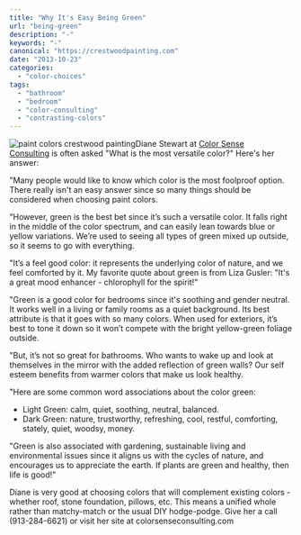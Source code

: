 ```yaml
---
title: "Why It's Easy Being Green"
url: "being-green"
description: "-"
keywords: "-"
canonical: "https://crestwoodpainting.com"
date: "2013-10-23"
categories:
  - "color-choices"
tags:
  - "bathroom"
  - "bedroom"
  - "color-consulting"
  - "contrasting-colors"
---
```


![paint colors crestwood painting](/images/bath-color.webp)Diane Stewart at [Color Sense Consulting](/being-green/) is often asked "What is the most versatile color?" Here's her answer:

"Many people would like to know which color is the most foolproof option. There really isn't an easy answer since so many things should be considered when choosing paint colors.

"However, green is the best bet since it’s such a versatile color. It falls right in the middle of the color spectrum, and can easily lean towards blue or yellow variations. We’re used to seeing all types of green mixed up outside, so it seems to go with everything.

"It’s a feel good color: it represents the underlying color of nature, and we feel comforted by it. My favorite quote about green is from Liza Gusler: "It's a great mood enhancer - chlorophyll for the spirit!"

"Green is a good color for bedrooms since it's soothing and gender neutral. It works well in a living or family rooms as a quiet background. Its best attribute is that it goes with so many colors. When used for exteriors, it’s best to tone it down so it won’t compete with the bright yellow-green foliage outside.

"But, it’s not so great for bathrooms. Who wants to wake up and look at themselves in the mirror with the added reflection of green walls? Our self esteem benefits from warmer colors that make us look healthy.

"Here are some common word associations about the color green:

- Light Green: calm, quiet, soothing, neutral, balanced.
- Dark Green: nature, trustworthy, refreshing, cool, restful, comforting, stately, quiet, woodsy, money.

"Green is also associated with gardening, sustainable living and environmental issues since it aligns us with the cycles of nature, and encourages us to appreciate the earth. If plants are green and healthy, then life is good!"

Diane is very good at choosing colors that will complement existing colors - whether roof, stone foundation, pillows, etc. This means a unified whole rather than matchy-match or the usual DIY hodge-podge. Give her a call (913-284-6621) or visit her site at colorsenseconsulting.com
